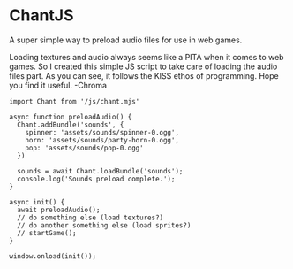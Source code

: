# ChantJS
A super simple way to preload audio files for use in web games.

Loading textures and audio always seems like a PITA when it comes to web games. So I created this simple JS script to take care of loading the audio files part.
As you can see, it follows the KISS ethos of programming. Hope you find it useful.
-Chroma

```
import Chant from '/js/chant.mjs'

async function preloadAudio() {
  Chant.addBundle('sounds', {
    spinner: 'assets/sounds/spinner-0.ogg',
    horn: 'assets/sounds/party-horn-0.ogg',
    pop: 'assets/sounds/pop-0.ogg'
  })
  
  sounds = await Chant.loadBundle('sounds');
  console.log('Sounds preload complete.');
}

async init() {
  await preloadAudio();
  // do something else (load textures?)
  // do another something else (load sprites?)
  // startGame();
}

window.onload(init());
```
